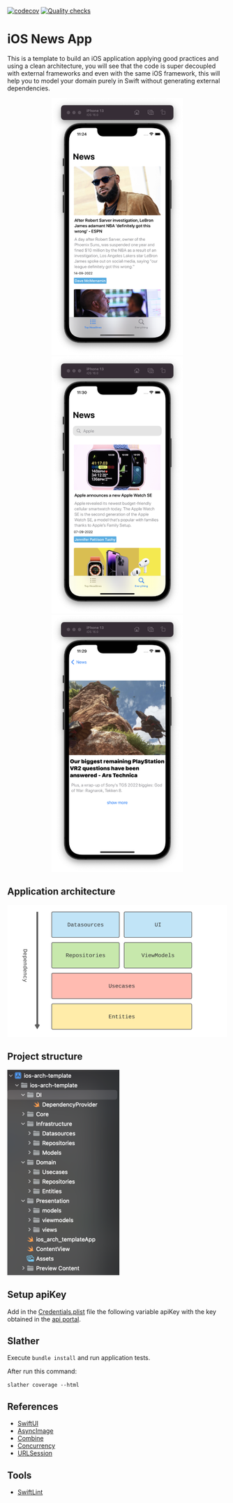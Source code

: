 [![codecov](https://codecov.io/gh/santimattius/ios-news-app/branch/main/graph/badge.svg?token=VZWV2CU06E)](https://codecov.io/gh/santimattius/ios-news-app) [![Quality checks](https://github.com/santimattius/ios-news-app/actions/workflows/main.yml/badge.svg)](https://github.com/santimattius/ios-news-app/actions/workflows/main.yml)

# iOS News App
This is a template to build an iOS application applying good practices and using a clean architecture, you will see that the code is super decoupled with external frameworks and even with the same iOS framework, this will help you to model your domain purely in Swift without generating external dependencies.

<p align="center">
  <img width="300" src="https://github.com/santimattius/ios-news-app/blob/main/screenshots/news_home.png?raw=true" alt="Screenshot home"/>
  <img width="300" src="https://github.com/santimattius/ios-news-app/blob/main/screenshots/news_search.png?raw=true" alt="Screenshot home"/>
  <img width="300" src="https://github.com/santimattius/ios-news-app/blob/main/screenshots/new_detail.png?raw=true" alt="Screenshot home"/>
</p>

## Application architecture

<p align="center">
  <img width="600" src="https://github.com/santimattius/ios-arch-template/blob/main/screenshots/clean-arch-diagram.png?raw=true" alt="General architecture"/>
</p>

## Project structure

<p align="left">
  <img src="https://github.com/santimattius/ios-arch-template/blob/main/screenshots/project-structure.png?raw=true" alt="Project structure"/>
</p>

## Setup apiKey
Add in the [Credentials.plist](https://github.com/santimattius/ios-news-app/blob/main/ios-news-app/Credentials.plist) file the following variable apiKey with the key obtained in the [api portal](https://newsapi.org/).

## Slather

Execute `bundle install` and run application tests.

After run this command:

```shell
slather coverage --html
```

## References

- [SwiftUI](https://developer.apple.com/xcode/swiftui/)
- [AsyncImage](https://developer.apple.com/documentation/swiftui/asyncimage)
- [Combine](https://developer.apple.com/documentation/combine)
- [Concurrency](https://docs.swift.org/swift-book/LanguageGuide/Concurrency.html)
- [URLSession](https://developer.apple.com/documentation/foundation/urlsession)

## Tools
- [SwiftLint](https://github.com/realm/SwiftLint)
